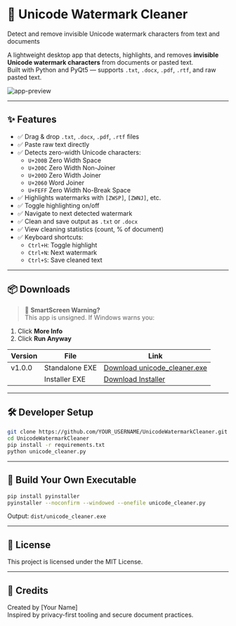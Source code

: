 # 🧼 Unicode Watermark Cleaner

Detect and remove invisible Unicode watermark characters from text and documents

A lightweight desktop app that detects, highlights, and removes **invisible Unicode watermark characters** from documents or pasted text.  
Built with Python and PyQt5 — supports `.txt`, `.docx`, `.pdf`, `.rtf`, and raw pasted text.

![app-preview](https://raw.githubusercontent.com/YOUR_USERNAME/UnicodeWatermarkCleaner/main/screenshots/app-ui.png)

---

## ✨ Features

- ✅ Drag & drop `.txt`, `.docx`, `.pdf`, `.rtf` files
- ✅ Paste raw text directly
- ✅ Detects zero-width Unicode characters:
  - `U+200B` Zero Width Space
  - `U+200C` Zero Width Non-Joiner
  - `U+200D` Zero Width Joiner
  - `U+2060` Word Joiner
  - `U+FEFF` Zero Width No-Break Space
- ✅ Highlights watermarks with `[ZWSP]`, `[ZWNJ]`, etc.
- ✅ Toggle highlighting on/off
- ✅ Navigate to next detected watermark
- ✅ Clean and save output as `.txt` or `.docx`
- ✅ View cleaning statistics (count, % of document)
- ✅ Keyboard shortcuts:
  - `Ctrl+H`: Toggle highlight
  - `Ctrl+N`: Next watermark
  - `Ctrl+S`: Save cleaned text

---

## 📦 Downloads

> 🔐 **SmartScreen Warning?**  
This app is unsigned. If Windows warns you:
1. Click **More Info**
2. Click **Run Anyway**

| Version | File | Link |
|--------|------|------|
| v1.0.0 | Standalone EXE | [Download unicode_cleaner.exe](https://github.com/YOUR_USERNAME/UnicodeWatermarkCleaner/releases/download/v1.0.0/unicode_cleaner.exe) |
|        | Installer EXE  | [Download Installer](https://github.com/YOUR_USERNAME/UnicodeWatermarkCleaner/releases/download/v1.0.0/UnicodeWatermarkCleaner_Installer.exe) |

---

## 🛠 Developer Setup

```bash
git clone https://github.com/YOUR_USERNAME/UnicodeWatermarkCleaner.git
cd UnicodeWatermarkCleaner
pip install -r requirements.txt
python unicode_cleaner.py
```

---

## 🧪 Build Your Own Executable

```bash
pip install pyinstaller
pyinstaller --noconfirm --windowed --onefile unicode_cleaner.py
```

Output: `dist/unicode_cleaner.exe`

---

## 📜 License

This project is licensed under the MIT License.

---

## 🧠 Credits

Created by [Your Name]  
Inspired by privacy-first tooling and secure document practices.
